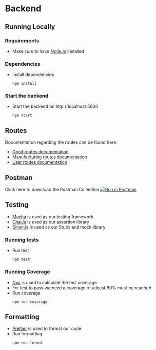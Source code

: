 # Backend

## Running Locally

### Requirements
- Make sure to have [NodeJs](https://nodejs.org/en/) installed

### Dependencies
- Install dependencies
    ```
    npm install
    ```

### Start the backend
- Start the backend on http://localhost:5000
    ```
    npm start
    ```

## Routes
Documentation regarding the routes can be found here:
- [Good routes documentation](Routes/good_routes.md)
- [Manufacturing routes documentation](Routes/manufacturing_routes.md)
- [User routes documentation](Routes/user_routes.md)

## Postman
Click here to download the Postman Collection
[![Run in Postman](https://run.pstmn.io/button.svg)](https://app.getpostman.com/join-team?invite_code=86ed225b3ea10b882ff08d2c6d47d410)

## Testing
- [Mocha](https://mochajs.org/) is used as our testing framework
- [ChaiJs](https://www.chaijs.com/) is used as our assertion library
- [SinonJs](https://sinonjs.org/) is used as our Stubs and mock library

### Running tests
- Run test
    ```
    npm test
    ```

### Running Coverage
- [Nyc](https://www.npmjs.com/package/nyc) is used to calculate the test coverage
- For test to pass we need a coverage of atleast 80% must be reached
- Run coverage
    ```
    npm run coverage
    ```

## Formatting
- [Prettier](https://prettier.io/) is used to format our code
- Run formatting
    ```
    npm run format
    ```